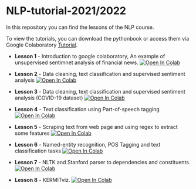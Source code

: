 # NLP-tutorial-2021/2022

In this repository you can find the lessons of the NLP course.

To view the tutorials, you can download the pythonbook or access them via Google Colaboratory [Tutorial](https://colab.research.google.com/notebooks/welcome.ipynb?hl=it).

- **Lesson 1** - Introduction to google colaboratory, An example of unsupervised sentimnet analysis of financial news. [![Open In Colab](https://colab.research.google.com/assets/colab-badge.svg)](https://colab.research.google.com/github/LeonardRanaldi/NLP-tutorial-2021/blob/main/Practical_NLP_lesson1.ipynb)

- **Lesson 2** - Data cleaning, text classification and supervised sentiment analysis  [![Open In Colab](https://colab.research.google.com/assets/colab-badge.svg)](https://colab.research.google.com/github/LeonardRanaldi/NLP-tutorial-2021/blob/main/Practical_NLP_lesson2.ipynb)

- **Lesson 3** - Data cleaning, text classification and supervised sentiment analysis (COVID-19 dataset)  [![Open In Colab](https://colab.research.google.com/assets/colab-badge.svg)](https://colab.research.google.com/github/LeonardRanaldi/NLP-tutorial-2021/blob/main/Practical_NLP_lesson3.ipynb)

- **Lesson 4** - Text classification using Part-of-speech tagging [![Open In Colab](https://colab.research.google.com/assets/colab-badge.svg)](https://colab.research.google.com/github/LeonardRanaldi/NLP-tutorial-2021/blob/main/Practical_NLP_lesson4.ipynb)

- **Lesson 5** - Scraping text from web page and using regex to extract some features [![Open In Colab](https://colab.research.google.com/assets/colab-badge.svg)](https://github.com/LeonardRanaldi/NLP-tutorial-2021/blob/main/Practical_NLP_lesson5.ipynb)

- **Lesson 6** - Named-entity recognition, POS Tagging and text classification tasks [![Open In Colab](https://colab.research.google.com/assets/colab-badge.svg)](https://github.com/LeonardRanaldi/NLP-tutorial-2021/blob/main/Practical_NLP_lesson6.ipynb)

- **Lesson 7** - NLTK and Stanford parser to dependencies and constituents. [![Open In Colab](https://colab.research.google.com/assets/colab-badge.svg)](https://github.com/LeonardRanaldi/NLP-tutorial-2021/blob/main/Practical_NLP_lesson7.ipynb)

- **Lesson 8** - KERMITviz. [![Open In Colab](https://colab.research.google.com/assets/colab-badge.svg)](https://github.com/LeonardRanaldi/NLP-tutorial-2021/blob/main/Practical_NLP_lesson8.ipynb)


